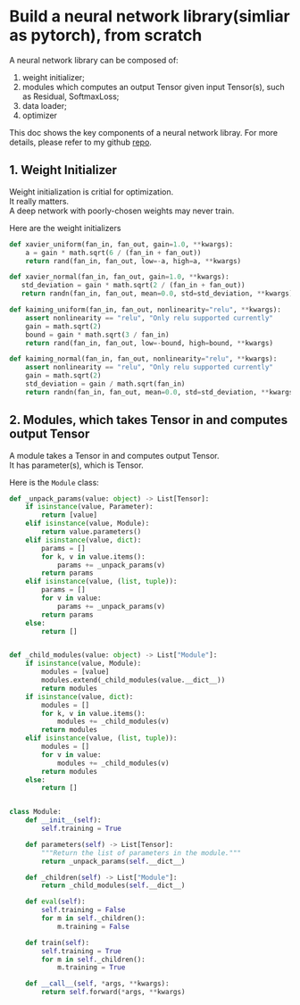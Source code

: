 # Build a neural network library(simliar as pytorch), from scratch

A neural network library can be composed of:
1. weight initializer;
2. modules which computes an output Tensor given input Tensor(s), such as Residual, SoftmaxLoss;
3. data loader;
4. optimizer

This doc shows the key components of a neural network libray. For more details, please refer to my github [repo](https://github.com/IsaacCheng1/needle/tree/main).

## 1. Weight Initializer
Weight initialization is critial for optimization.  
It really matters.  
A deep network with poorly-chosen weights may never train.  

Here are the weight initializers
```python
def xavier_uniform(fan_in, fan_out, gain=1.0, **kwargs):
    a = gain * math.sqrt(6 / (fan_in + fan_out))
    return rand(fan_in, fan_out, low=-a, high=a, **kwargs)

def xavier_normal(fan_in, fan_out, gain=1.0, **kwargs):
   std_deviation = gain * math.sqrt(2 / (fan_in + fan_out))
   return randn(fan_in, fan_out, mean=0.0, std=std_deviation, **kwargs)

def kaiming_uniform(fan_in, fan_out, nonlinearity="relu", **kwargs):
    assert nonlinearity == "relu", "Only relu supported currently"
    gain = math.sqrt(2)
    bound = gain * math.sqrt(3 / fan_in)
    return rand(fan_in, fan_out, low=-bound, high=bound, **kwargs)

def kaiming_normal(fan_in, fan_out, nonlinearity="relu", **kwargs):
    assert nonlinearity == "relu", "Only relu supported currently"
    gain = math.sqrt(2)
    std_deviation = gain / math.sqrt(fan_in)
    return randn(fan_in, fan_out, mean=0.0, std=std_deviation, **kwargs)
```

## 2. Modules, which takes Tensor in and computes output Tensor
A module takes a Tensor in and computes output Tensor.  
It has parameter(s), which is Tensor.

Here is the `Module` class:
```python
def _unpack_params(value: object) -> List[Tensor]:
    if isinstance(value, Parameter):
        return [value]
    elif isinstance(value, Module):
        return value.parameters()
    elif isinstance(value, dict):
        params = []
        for k, v in value.items():
            params += _unpack_params(v)
        return params
    elif isinstance(value, (list, tuple)):
        params = []
        for v in value:
            params += _unpack_params(v)
        return params
    else:
        return []


def _child_modules(value: object) -> List["Module"]:
    if isinstance(value, Module):
        modules = [value]
        modules.extend(_child_modules(value.__dict__))
        return modules
    if isinstance(value, dict):
        modules = []
        for k, v in value.items():
            modules += _child_modules(v)
        return modules
    elif isinstance(value, (list, tuple)):
        modules = []
        for v in value:
            modules += _child_modules(v)
        return modules
    else:
        return []


class Module:
    def __init__(self):
        self.training = True

    def parameters(self) -> List[Tensor]:
        """Return the list of parameters in the module."""
        return _unpack_params(self.__dict__)

    def _children(self) -> List["Module"]:
        return _child_modules(self.__dict__)

    def eval(self):
        self.training = False
        for m in self._children():
            m.training = False

    def train(self):
        self.training = True
        for m in self._children():
            m.training = True

    def __call__(self, *args, **kwargs):
        return self.forward(*args, **kwargs)
```



